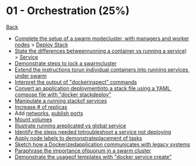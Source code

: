 # 01 - Orchestration (25%)

[Back](../ReadMe.md)

+ [Complete​ ​the​ ​setup​ ​of​ ​a​ ​swarm​ ​mode​ ​cluster,​ ​with​ ​managers​ ​and​ ​worker​ ​nodes](./setup-swarm-mode.md) > [Deploy Stack](./deploy-stack.md)
+ [State​ ​the​ ​differences​ ​between​ ​running​ ​a​ ​container​ ​vs​ ​running​ ​a​ ​service](./container-vs-service.md)) > [Service](./Service.md)
+ [Demonstrate​ ​steps​ ​to​ ​lock​ ​a​ ​swarm​ ​cluster](./lock-swarm-cluster.md) 
+ [Extend​ ​the​ ​instructions​ ​to​ ​run​ ​individual​ ​containers​ ​into​ ​running​ ​services​ ​under​ ​swarm](./deploy-service-to-swarm.md) 
+ [Interpret​ ​the​ ​output​ ​of​ ​"docker​ ​inspect"​ ​commands](./inspect-service.md)
+ [Convert​ ​an​ ​application​ ​deployment​ ​into​ ​a​ ​stack​ ​file​ ​using​ ​a​ ​YAML​ ​compose​ ​file​ ​with "docker​ ​stack​ ​deploy"](./docker-stack-deploy.md) 
+ [Manipulate​ ​a​ ​running​ ​stack​ ​of​ ​services](./manipulate-stack-services.md)
+ [Increase​ ​#​ ​of​ ​replicas](./docker-service-scale.md)
+ Add​ [​networks](./networking.md),​ [​publish​ ​ports](./network-overview.md)
+ [Mount​ ​volumes](./volumes.md)
+ [Illustrate​ ​running​ ​a​ ​replicated​ ​vs​ ​global​ ​service](./replicated-vs-global-service.md) 
+ [Identify​ ​the​ ​steps​ ​needed​ ​to​ ​troubleshoot​ ​a​ ​service​ ​not​ ​deploying](./swarm-troubleshooting.md) 
+ [Apply​ ​node​ ​labels​ ​to​ ​demonstrate​ ​placement​ ​of​ ​tasks](./apply-node-labels.md)
+ [Sketch​ ​how​ ​a​ ​Dockerized​ ​application​ ​communicates​ ​with​ ​legacy​ ​systems](./docker-application-sketch.md) 
+ [Paraphrase ​the​ ​importance​ ​of​ ​quorum​ ​in​ ​a​ ​swarm​ ​cluster](./​quorum​-in​-swarm​-cluster.md)
+ [Demonstrate​ ​the​ ​usage​ ​of​ ​templates​ ​with​ ​"docker​ ​service​ ​create"](./create-services-using-templates.md) 

